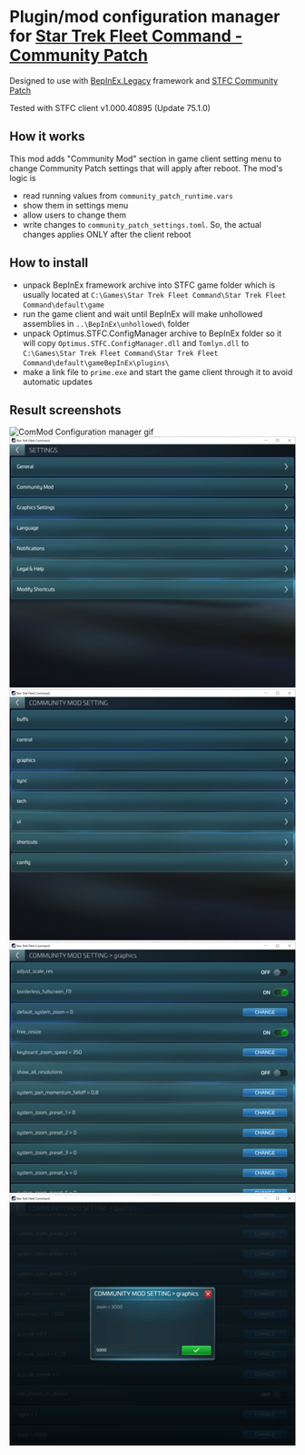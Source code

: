 # Plugin/mod configuration manager for [Star Trek Fleet Command - Community Patch](https://github.com/netniV/bob)
Designed to use with [BepInEx.Legacy](https://github.com/Plurimus/BepInEx.Legacy) framework and [STFC Community Patch](https://github.com/netniV/bob/releases/tag/v0.6.1.alpha.5)

Tested with STFC client v1.000.40895 (Update 75.1.0)

## How it works
This mod adds "Community Mod" section in game client setting menu to change Community Patch settings that will apply after reboot.
The mod's logic is 
- read running values from `community_patch_runtime.vars`
- show them in settings menu
- allow users to change them 
- write changes to `community_patch_settings.toml`. So, the actual changes applies ONLY after the client reboot

## How to install
- unpack BepInEx framework archive into STFC game folder which is usually located at `C:\Games\Star Trek Fleet Command\Star Trek Fleet Command\default\game`
- run the game client and wait until BepInEx will make unhollowed assemblies in `..\BepInEx\unhollowed\` folder
- unpack Optimus.STFC.ConfigManager archive to BepInEx folder so it will copy `Optimus.STFC.ConfigManager.dll` and `Tomlyn.dll` to `C:\Games\Star Trek Fleet Command\Star Trek Fleet Command\default\gameBepInEx\plugins\`
- make a link file to `prime.exe` and start the game client through it to avoid automatic updates 

## Result screenshots
![ComMod Configuration manager gif](Screenshot.gif)
![ComMod Configuration manager png 1](Screenshot1.PNG)
![ComMod Configuration manager png 2](Screenshot2.PNG)
![ComMod Configuration manager png 3](Screenshot3.PNG)
![ComMod Configuration manager png 4](Screenshot4.PNG)
